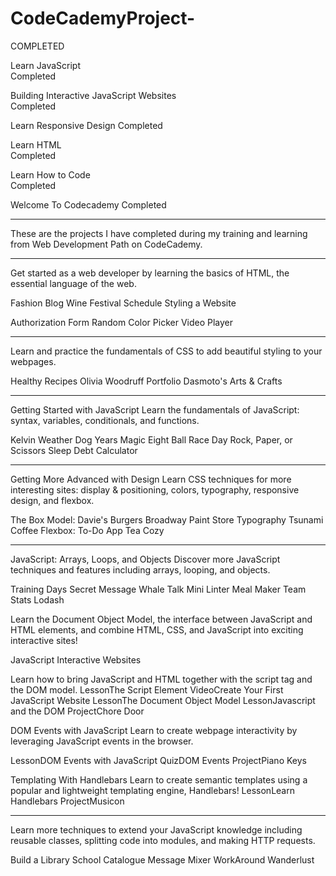 # CodeCademyProject-

 COMPLETED

Learn JavaScript       
   Completed     
   
Building Interactive JavaScript Websites      
   Completed     

Learn Responsive Design
 Completed                                            


Learn HTML               
 Completed  
 
Learn How to Code                          
 Completed    
 
Welcome To Codecademy
Completed                                                



_________________________________________________________________________		

These are the projects I have completed during my training and learning from Web Development Path on CodeCademy.

--------------------------------------------------------------------------

Get started as a web developer by learning the basics of HTML, the essential language of the web.

Fashion Blog
Wine Festival Schedule
Styling a Website

Authorization Form
Random Color Picker
Video Player

________________________________________________________________________
Learn and practice the fundamentals of CSS to add beautiful styling to your webpages.

Healthy Recipes
Olivia Woodruff Portfolio
Dasmoto's Arts & Crafts

_________________________________________________________________________
Getting Started with JavaScript
Learn the fundamentals of JavaScript: syntax, variables, conditionals, and functions.

Kelvin Weather
Dog Years
Magic Eight Ball
Race Day
Rock, Paper, or Scissors
Sleep Debt Calculator

_________________________________________________________________________
Getting More Advanced with Design
Learn CSS techniques for more interesting sites: display & positioning, colors, typography, responsive design, and flexbox.

The Box Model: Davie's Burgers
Broadway
Paint Store
Typography
Tsunami Coffee
Flexbox: To-Do App
Tea Cozy

_________________________________________________________________________

JavaScript: Arrays, Loops, and Objects
Discover more JavaScript techniques and features including arrays, looping, and objects.

Training Days
Secret Message
Whale Talk
Mini Linter
Meal Maker
Team Stats
Lodash





Learn the Document Object Model, the interface between JavaScript and HTML elements, and combine HTML, CSS, and JavaScript into exciting interactive sites!
 
JavaScript Interactive Websites

Learn how to bring JavaScript and HTML together with the script tag and the DOM model.
LessonThe Script Element
VideoCreate Your First JavaScript Website
LessonThe Document Object Model
LessonJavascript and the DOM
ProjectChore Door
 
 
 
DOM Events with JavaScript
Learn to create webpage interactivity by leveraging JavaScript events in the browser.
 
LessonDOM Events with JavaScript
QuizDOM Events
ProjectPiano Keys
 
 
Templating With Handlebars
Learn to create semantic templates using a popular and lightweight templating engine, Handlebars!
LessonLearn Handlebars
ProjectMusicon
___________________________________________________________________________
Learn more techniques to extend your JavaScript knowledge including reusable classes, splitting code into modules, and making HTTP requests.

Build a Library
School Catalogue
Message Mixer
WorkAround
Wanderlust



